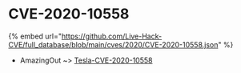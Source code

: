 # CVE-2020-10558
{% embed url="https://github.com/Live-Hack-CVE/full_database/blob/main/cves/2020/CVE-2020-10558.json" %}

* AmazingOut ~> [Tesla-CVE-2020-10558](https://www.alice-snow.ru/2020/database/cve-2020-10558/tesla-cve-2020-10558-amazingout)